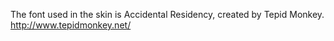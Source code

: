 The font used in the skin is Accidental Residency, created by Tepid Monkey. http://www.tepidmonkey.net/